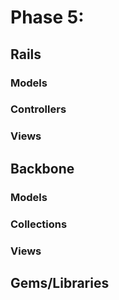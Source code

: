 # Phase 5: 

## Rails
### Models

### Controllers

### Views

## Backbone
### Models

### Collections

### Views

## Gems/Libraries

